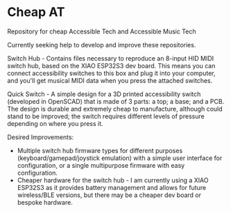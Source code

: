 # Cheap AT
 Repository for cheap Accessible Tech and Accessible Music Tech

 Currently seeking help to develop and improve these repositories.

 Switch Hub - Contains files necessary to reproduce an 8-input HID MIDI switch hub, based on the XIAO ESP32S3 dev board. This means you can connect accessibility switches to this box and plug it into your computer, and you'll get musical MIDI data when you press the attached switches.

 Quick Switch - A simple design for a 3D printed accessibility switch (developed in OpenSCAD) that is made of 3 parts: a top; a base; and a PCB. The design is durable and extremely cheap to manufacture, although could stand to be improved; the switch requires different levels of pressure depending on where you press it.


 Desired Improvements:
 
 - Multiple switch hub firmware types for different purposes (keyboard/gamepad/joystick emulation) with a simple user interface for configuration, or a single multipurpose firmware with easy configuration.
 - Cheaper hardware for the switch hub - I am currently using a XIAO ESP32S3 as it provides battery management and allows for future wireless/BLE versions, but there may be a cheaper dev board or bespoke hardware.


 

